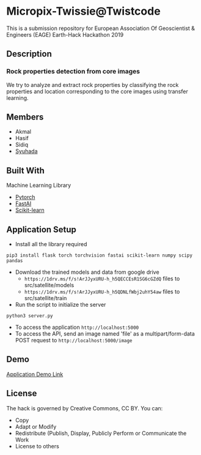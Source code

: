 # Micropix-Twissie@Twistcode
This is a submission repository for European Association Of Geoscientist & Engineers (EAGE) Earth-Hack Hackathon 2019

## Description
### Rock properties detection from core images
We try to analyze and extract rock properties by classifying the rock properties and location corresponding to the core images using transfer learning.  

## Members
- Akmal
- Hasif
- Sidiq
- [Syuhada](https://github.com/kotakSempit) 

## Built With
Machine Learning Library
- [Pytorch](https://pytorch.org/) 
- [FastAI](https://www.fast.ai/)
- [Scikit-learn](https://scikit-learn.org/stable/)

## Application Setup
- Install all the library required
```
pip3 install flask torch torchvision fastai scikit-learn numpy scipy pandas
```
- Download the trained models and data from google drive
  - `https://1drv.ms/f/s!ArJJyxURU-h_h5QECCEsR1SG6cGZdQ` files to src/satellite/models
  - `https://1drv.ms/f/s!ArJJyxURU-h_h5QDNLfWbj2uhY54aw` files to src/satellite/train
- Run the script to initialize the server
```
python3 server.py
```
- To access the application `http://localhost:5000`
- To access the API, send an image named 'file' as a multipart/form-data POST request to `http://localhost:5000/image`

## Demo
[Application Demo Link](http://13.67.66.80:5000/)

## License
The hack is governed by Creative Commons, CC BY. You can:
- Copy
- Adapt or Modify
- Redistribute (Publish, Display, Publicly Perform or Communicate the Work 
- License to others
